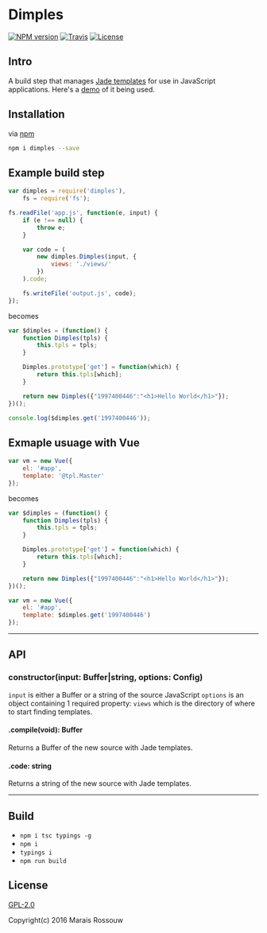 Dimples
=======

[![NPM version](https://img.shields.io/npm/v/dimples.svg?style=flat-square)](https://www.npmjs.com/package/dimples)
[![Travis](https://img.shields.io/travis/maraisr/dimples.svg?style=flat-square)](https://travis-ci.org/maraisr/dimples)
[![License](https://img.shields.io/npm/l/dimples.svg?style=flat-square)](https://github.com/maraisr/dimples/blob/master/LICENSE.md)

## Intro
A build step that manages [Jade templates](http://jade-lang.com/) for use in JavaScript applications. Here's a [demo](https://github.com/maraisr/waybackthen) of it being used.

## Installation
via [npm](https://www.npmjs.com/)

```sh
npm i dimples --save
```

## Example build step
```js
var dimples = require('dimples'),
	fs = require('fs');

fs.readFile('app.js', function(e, input) {
	if (e !== null) {
		throw e;
	}

	var code = (
		new dimples.Dimples(input, {
			views: './views/'
		})
	).code;

	fs.writeFile('output.js', code);
});
```

becomes

```js
var $dimples = (function() {
	function Dimples(tpls) {
		this.tpls = tpls;
	}

	Dimples.prototype['get'] = function(which) {
		return this.tpls[which];
	}

	return new Dimples({"1997400446":"<h1>Hello World</h1>"});
})();

console.log($dimples.get('1997400446'));
```

## Exmaple usuage with Vue
```js
var vm = new Vue({
	el: '#app',
	template: '@tpl.Master'
});
```

becomes

```js
var $dimples = (function() {
	function Dimples(tpls) {
		this.tpls = tpls;
	}

	Dimples.prototype['get'] = function(which) {
		return this.tpls[which];
	}

	return new Dimples({"1997400446":"<h1>Hello World</h1>"});
})();

var vm = new Vue({
	el: '#app',
	template: $dimples.get('1997400446')
});
```

---

## API

### constructor(input: Buffer|string, options: Config)
`input` is either a Buffer or a string of the source JavaScript
`options` is an object containing 1 required property: `views` which is the directory of where to start finding templates.

#### .compile(void): Buffer
Returns a Buffer of the new source with Jade templates.

#### .code: string
Returns a string of the new source with Jade templates.

---

## Build
- `npm i tsc typings -g`
- `npm i`
- `typings i`
- `npm run build`

## License
[GPL-2.0](https://github.com/maraisr/dimples/blob/master/LICENSE.md)

Copyright(c) 2016 Marais Rossouw
